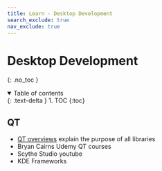 ```yaml
---
title: Learn - Desktop Development
search_exclude: true
nav_exclude: true
---
```


<!-- prettier-ignore-start -->
# Desktop Development
{: .no_toc }

<details open markdown="block">
  <summary>
    Table of contents
  </summary>
  {: .text-delta }
1. TOC
{:toc}
</details>

<!-- prettier-ignore-end -->

## QT

-   [QT overviews](https://doc.qt.io/qt-6/overviews-main.html) explain the purpose of all libraries
-   Bryan Cairns Udemy QT courses
-   Scythe Studio youtube
-   KDE Frameworks
